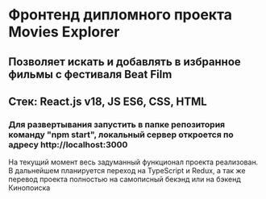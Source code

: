 # Фронтенд дипломного проекта Movies Explorer

## Позволяет искать и добавлять в избранное фильмы с фестиваля Beat Film

## Стек: React.js v18, JS ES6, CSS, HTML

### Для развертывания запустить в папке репозитория команду "npm start", локальный сервер откроется по адресу http://localhost:3000

На текущий момент весь задуманный функционал проекта реализован. <br/>
В дальнейшем планируется переход на TypeScript и Redux, а так же перевод проекта полностью на самописный бекэнд или на бэкенд Кинопоиска
